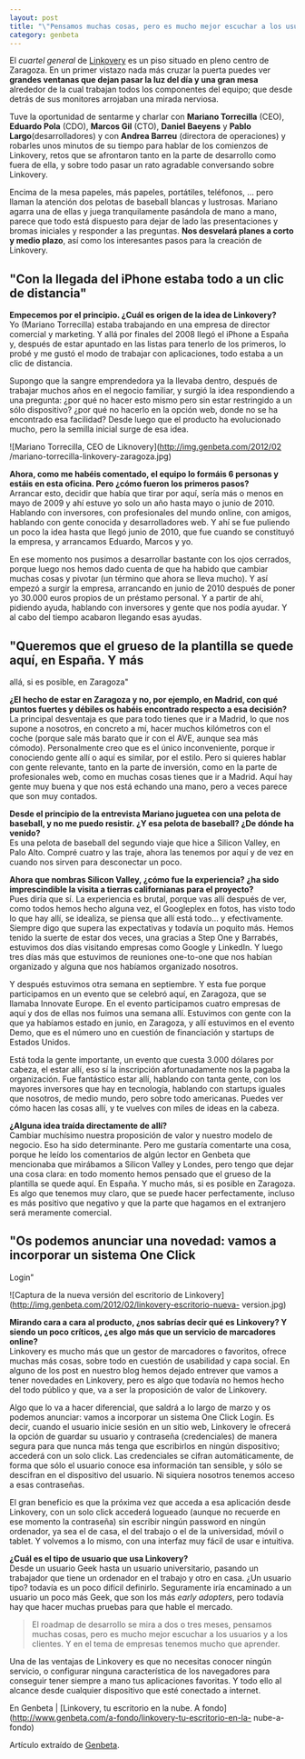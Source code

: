```yaml
---
layout: post
title: "\"Pensamos muchas cosas, pero es mucho mejor escuchar a los usuarios\"."
category: genbeta
---
```





El _cuartel general_ de [Linkovery](http://www.linkovery.com/) es un piso
situado en pleno centro de Zaragoza. En un primer vistazo nada más cruzar la
puerta puedes ver **grandes ventanas que dejan pasar la luz del día y una gran
mesa** alrededor de la cual trabajan todos los componentes del equipo; que
desde detrás de sus monitores arrojaban una mirada nerviosa.

Tuve la oportunidad de sentarme y charlar con **Mariano Torrecilla** (CEO),
**Eduardo Pola** (CDO), **Marcos Gil** (CTO), **Daniel Baeyens** y **Pablo
Largo**(desarrolladores) y con **Andrea Barreu** (directora de operaciones) y
robarles unos minutos de su tiempo para hablar de los comienzos de Linkovery,
retos que se afrontaron tanto en la parte de desarrollo como fuera de ella, y
sobre todo pasar un rato agradable conversando sobre Linkovery.

Encima de la mesa papeles, más papeles, portátiles, teléfonos, … pero llaman
la atención dos pelotas de baseball blancas y lustrosas. Mariano agarra una de
ellas y juega tranquilamente pasándola de mano a mano, parece que todo está
dispuesto para dejar de lado las presentaciones y bromas iniciales y responder
a las preguntas. **Nos desvelará planes a corto y medio plazo**, así como los
interesantes pasos para la creación de Linkovery.  

## "Con la llegada del iPhone estaba todo a un clic de distancia"

  
**Empecemos por el principio. ¿Cuál es origen de la idea de Linkovery?**  
Yo (Mariano Torrecilla) estaba trabajando en una empresa de director comercial
y marketing. Y allá por finales del 2008 llegó el iPhone a España y, después
de estar apuntado en las listas para tenerlo de los primeros, lo probé y me
gustó el modo de trabajar con aplicaciones, todo estaba a un clic de
distancia.

Supongo que la sangre emprendedora ya la llevaba dentro, después de trabajar
muchos años en el negocio familiar, y surgió la idea respondiendo a una
pregunta: ¿por qué no hacer esto mismo pero sin estar restringido a un sólo
dispositivo? ¿por qué no hacerlo en la opción web, donde no se ha encontrado
esa facilidad? Desde luego que el producto ha evolucionado mucho, pero la
semilla inicial surge de esa idea.

![Mariano Torrecilla, CEO de Liknovery](http://img.genbeta.com/2012/02
/mariano-torrecilla-linkovery-zaragoza.jpg)

**Ahora, como me habéis comentado, el equipo lo formáis 6 personas y estáis en esta oficina. Pero ¿cómo fueron los primeros pasos?**  
Arrancar esto, decidir que había que tirar por aquí, sería más o menos en mayo
de 2009 y ahí estuve yo solo un año hasta mayo o junio de 2010. Hablando con
inversores, con profesionales del mundo online, con amigos, hablando con gente
conocida y desarrolladores web. Y ahí se fue puliendo un poco la idea hasta
que llegó junio de 2010, que fue cuando se constituyó la empresa, y arrancamos
Eduardo, Marcos y yo.

En ese momento nos pusimos a desarrollar bastante con los ojos cerrados,
porque luego nos hemos dado cuenta de que ha habido que cambiar muchas cosas y
pivotar (un término que ahora se lleva mucho). Y así empezó a surgir la
empresa, arrancando en junio de 2010 después de poner yo 30.000 euros propios
de un préstamo personal. Y a partir de ahí, pidiendo ayuda, hablando con
inversores y gente que nos podía ayudar. Y al cabo del tiempo acabaron
llegando esas ayudas.  

## "Queremos que el grueso de la plantilla se quede aquí, en España. Y más
allá, si es posible, en Zaragoza"

  
**¿El hecho de estar en Zaragoza y no, por ejemplo, en Madrid, con qué puntos fuertes y débiles os habéis encontrado respecto a esa decisión?**  
La principal desventaja es que para todo tienes que ir a Madrid, lo que nos
supone a nosotros, en concreto a mí, hacer muchos kilómetros con el coche
(porque sale más barato que ir con el AVE, aunque sea más cómodo).
Personalmente creo que es el único inconveniente, porque ir conociendo gente
allí o aquí es similar, por el estilo. Pero si quieres hablar con gente
relevante, tanto en la parte de inversión, como en la parte de profesionales
web, como en muchas cosas tienes que ir a Madrid. Aquí hay gente muy buena y
que nos está echando una mano, pero a veces parece que son muy contados.

**Desde el principio de la entrevista Mariano juguetea con una pelota de baseball, y no me puedo resistir. ¿Y esa pelota de baseball? ¿De dónde ha venido?**  
Es una pelota de baseball del segundo viaje que hice a Silicon Valley, en Palo
Alto. Compré cuatro y las traje, ahora las tenemos por aquí y de vez en cuando
nos sirven para desconectar un poco.

**Ahora que nombras Silicon Valley, ¿cómo fue la experiencia? ¿ha sido imprescindible la visita a tierras californianas para el proyecto?**  
Pues diría que sí. La experiencia es brutal, porque vas allí después de ver,
como todos hemos hecho alguna vez, el Googleplex en fotos, has visto todo lo
que hay allí, se idealiza, se piensa que allí está todo… y efectivamente.
Siempre digo que supera las expectativas y todavía un poquito más. Hemos
tenido la suerte de estar dos veces, una gracias a Step One y Barrabés,
estuvimos dos días visitando empresas como Google y LinkedIn. Y luego tres
días más que estuvimos de reuniones one-to-one que nos habían organizado y
alguna que nos habíamos organizado nosotros.

Y después estuvimos otra semana en septiembre. Y esta fue porque participamos
en un evento que se celebró aquí, en Zaragoza, que se llamaba Innovate Europe.
En el evento participamos cuatro empresas de aquí y dos de ellas nos fuimos
una semana allí. Estuvimos con gente con la que ya habíamos estado en junio,
en Zaragoza, y allí estuvimos en el evento Demo, que es el número uno en
cuestión de financiación y startups de Estados Unidos.

Está toda la gente importante, un evento que cuesta 3.000 dólares por cabeza,
el estar allí, eso sí la inscripción afortunadamente nos la pagaba la
organización. Fue fantástico estar allí, hablando con tanta gente, con los
mayores inversores que hay en tecnología, hablando con startups iguales que
nosotros, de medio mundo, pero sobre todo americanas. Puedes ver cómo hacen
las cosas allí, y te vuelves con miles de ideas en la cabeza.

**¿Alguna idea traída directamente de allí?**  
Cambiar muchísimo nuestra proposición de valor y nuestro modelo de negocio.
Eso ha sido determinante. Pero me gustaría comentarte una cosa, porque he
leído los comentarios de algún lector en Genbeta que mencionaba que mirábamos
a Silicon Valley y Londes, pero tengo que dejar una cosa clara: en todo
momento hemos pensado que el grueso de la plantilla se quede aquí. En España.
Y mucho más, si es posible en Zaragoza. Es algo que tenemos muy claro, que se
puede hacer perfectamente, incluso es más positivo que negativo y que la parte
que hagamos en el extranjero será meramente comercial.  

## "Os podemos anunciar una novedad: vamos a incorporar un sistema One Click
Login"

  
![Captura de la nueva versión del escritorio de
Linkovery](http://img.genbeta.com/2012/02/linkovery-escritorio-nueva-
version.jpg)

**Mirando cara a cara al producto, ¿nos sabrías decir qué es Linkovery? Y siendo un poco críticos, ¿es algo más que un servicio de marcadores online?**  
Linkovery es mucho más que un gestor de marcadores o favoritos, ofrece muchas
más cosas, sobre todo en cuestión de usabilidad y capa social. En alguno de
los post en nuestro blog hemos dejado entrever que vamos a tener novedades en
Linkovery, pero es algo que todavía no hemos hecho del todo público y que, va
a ser la proposición de valor de Linkovery.

Algo que lo va a hacer diferencial, que saldrá a lo largo de marzo y os
podemos anunciar: vamos a incorporar un sistema One Click Login. Es decir,
cuando el usuario inicie sesión en un sitio web, Linkovery le ofrecerá la
opción de guardar su usuario y contraseña (credenciales) de manera segura para
que nunca más tenga que escribirlos en ningún dispositivo; accederá con un
solo click. Las credenciales se cifran automáticamente, de forma que sólo el
usuario conoce esa información tan sensible, y sólo se descifran en el
dispositivo del usuario. Ni siquiera nosotros tenemos acceso a esas
contraseñas.

El gran beneficio es que la próxima vez que acceda a esa aplicación desde
Linkovery, con un solo click accederá logueado (aunque no recuerde en ese
momento la contraseña) sin escribir ningún password en ningún ordenador, ya
sea el de casa, el del trabajo o el de la universidad, móvil o tablet. Y
volvemos a lo mismo, con una interfaz muy fácil de usar e intuitiva.

**¿Cuál es el tipo de usuario que usa Linkovery?**  
Desde un usuario Geek hasta un usuario universitario, pasando un trabajador
que tiene un ordenador en el trabajo y otro en casa. ¿Un usuario tipo? todavía
es un poco difícil definirlo. Seguramente iría encaminado a un usuario un poco
más Geek, que son los más _early adopters_, pero todavía hay que hacer muchas
pruebas para que hable el mercado.

> El roadmap de desarrollo se mira a dos o tres meses, pensamos muchas cosas,
pero es mucho mejor escuchar a los usuarios y a los clientes. Y en el tema de
empresas tenemos mucho que aprender.

Una de las ventajas de Linkovery es que no necesitas conocer ningún servicio,
o configurar ninguna característica de los navegadores para conseguir tener
siempre a mano tus aplicaciones favoritas. Y todo ello al alcance desde
cualquier dispositivo que esté conectado a internet.

En Genbeta | [Linkovery, tu escritorio en la nube. A
fondo](http://www.genbeta.com/a-fondo/linkovery-tu-escritorio-en-la-
nube-a-fondo)

Artículo extraído de [Genbeta](http://www.genbeta.com).
